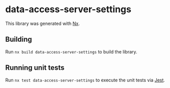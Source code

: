 # data-access-server-settings

This library was generated with [Nx](https://nx.dev).

## Building

Run `nx build data-access-server-settings` to build the library.

## Running unit tests

Run `nx test data-access-server-settings` to execute the unit tests via [Jest](https://jestjs.io).
